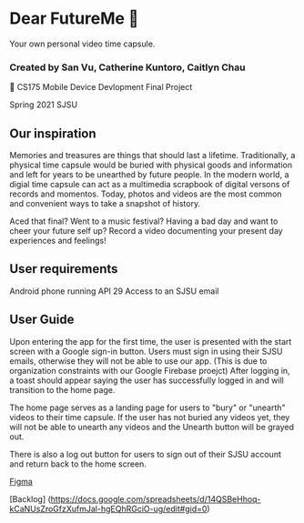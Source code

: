 # Dear FutureMe 🎦 
Your own personal video time capsule. 

### Created by San Vu, Catherine Kuntoro, Caitlyn Chau 

📱 CS175 Mobile Device Devlopment Final Project 

Spring 2021 SJSU

## Our inspiration
Memories and treasures are things that should last a lifetime. Traditionally, a physical time capsule would be buried with physical goods and information and left for years to be unearthed by future people. In the modern world, a digial time capsule can act as a multimedia scrapbook of digital versons of records and momentos. Today, photos and videos are the most common and convenient ways to take a snapshot of history. 

Aced that final? Went to a music festival? Having a bad day and want to cheer your future self up? Record a video documenting your present day experiences and feelings! 

## User requirements 
Android phone running API 29
Access to an SJSU email

## User Guide
Upon entering the app for the first time, the user is presented with the start screen with a Google sign-in button. Users must sign in using their SJSU emails, otherwise they will not be able to use our app. (This is due to organization constraints with our Google Firebase proejct) After logging in, a toast should appear saying the user has successfully logged in and will transition to the home page. 

The home page serves as a landing page for users to "bury" or "unearth" videos to their time capsule. If the user has not buried any videos yet, they will not be able to unearth any videos and the Unearth button will be grayed out.


There is also a log out button for users to sign out of their SJSU account and return back to the home screen. 

[Figma](https://www.figma.com/file/YpJCcK7hBMseLUaJ9COy78/Final-Project?node-id=0%3A1)

[Backlog] (https://docs.google.com/spreadsheets/d/14QSBeHhoq-kCaNUsZroGfzXufmJal-hgEQhRGciO-ug/edit#gid=0)
